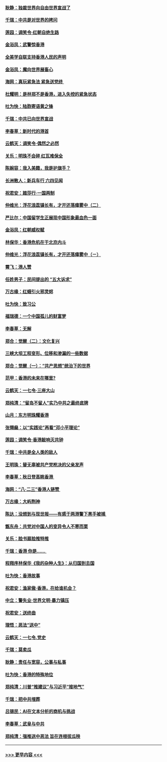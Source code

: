 #### [耿静：独裁世界向自由世界宣战了](../pages/nsc993/n11494190.md?t=09022222) 
#### [千瑞：中共是对世界的拷问](../pages/nsc993/n11493021.md?t=09022222) 
#### [莲园：调笑令‧红朝自绝生路](../pages/nsc993/n11493011.md?t=09022222) 
#### [金浴凤：武警惊香港](../pages/nsc993/n11492994.md?t=09022222) 
#### [全美学自联支持香港人民的声明](../pages/nsc993/n11492630.md?t=09022222) 
#### [金浴凤：魔向世界展畜心](../pages/nsc993/n11492599.md?t=09022222) 
#### [海网：真玩紧急法 紧急送党终 ](../pages/nsc993/n11492535.md?t=09022222) 
#### [杜耀明：是林郑不是香港，进入失控的紧急状态](../pages/nsc993/n11491420.md?t=09022222) 
#### [吐为快：陆胞寄语黄之锋](../pages/nsc993/n11491117.md?t=09022222) 
#### [千瑞：中共已向世界宣战](../pages/nsc993/n11490123.md?t=09022222) 
#### [李春草：新时代的港首](../pages/nsc993/n11489864.md?t=09022222) 
#### [云鹤天：调笑令·偶然之必然](../pages/nsc993/n11489701.md?t=09022222) 
#### [关乐：明珠不会碎 红瓦难保全](../pages/nsc993/n11489647.md?t=09022222) 
#### [陈婉容：我入美籍，我是护旗手？](../pages/nsc993/n11487908.md?t=09022222) 
#### [长洲散人：新兵车行 六四见闻](../pages/nsc993/n11487729.md?t=09022222) 
#### [祝君安：踏莎行‧一国两制](../pages/nsc993/n11487699.md?t=09022222) 
#### [仲维光：浮花浪蕊镇长有，才开还落瘴雾中（二）](../pages/nsc993/n11483286.md?t=09022222) 
#### [严比尔：中国留学生正展现中国形象最血色一面](../pages/nsc993/n11485145.md?t=09022222) 
#### [金浴凤：红朝威权赋](../pages/nsc993/n11485191.md?t=09022222) 
#### [林保华：香港危机在于北京内斗](../pages/nsc993/n11484593.md?t=09022222) 
#### [仲维光：浮花浪蕊镇长有，才开还落瘴雾中（ㄧ）](../pages/nsc993/n11483259.md?t=09022222) 
#### [霄飞：港人赞](../pages/nsc993/n11482957.md?t=09022222) 
#### [任姓男子：民间提出的 “五大诉求”](../pages/nsc993/n11482897.md?t=09022222) 
#### [万古缘：红蛾引火邪灵烬](../pages/nsc993/n11482886.md?t=09022222) 
#### [吐为快：致习公](../pages/nsc993/n11482867.md?t=09022222) 
#### [福瑞德：一个中国孤儿的财富梦](../pages/nsc993/n11482817.md?t=09022222) 
#### [李春草：无解](../pages/nsc993/n11482791.md?t=09022222) 
#### [郑合：觉醒（二）：文化复兴](../pages/nsc993/n11478025.md?t=09022222) 
#### [三峡大坝工程变形、位移和渗漏的一些数据](../pages/nsc993/n11478232.md?t=09022222) 
#### [郑合：觉醒（一）：“共产思想”统治下的世界](../pages/nsc993/n11477663.md?t=09022222) 
#### [范甲：香港的未来在哪里?](../pages/nsc993/n11477249.md?t=09022222) 
#### [云鹤天：一七令·三座大山](../pages/nsc993/n11477192.md?t=09022222) 
#### [郑纯清：“留岛不留人”实乃中共之最终底牌](../pages/nsc993/n11476160.md?t=09022222) 
#### [山月：东方明珠耀香港](../pages/nsc993/n11476077.md?t=09022222) 
#### [张翎燊：以“实践论”再看“邓小平理论”](../pages/nsc993/n11475733.md?t=09022222) 
#### [莲园：调笑令‧香港敲响灭共钟](../pages/nsc993/n11475723.md?t=09022222) 
#### [千瑞：中共是全人类的敌人](../pages/nsc993/n11475329.md?t=09022222) 
#### [王明珠：替无辜被共产党枪决的父亲发声](../pages/nsc993/n11474570.md?t=09022222) 
#### [李春草：秋日登高眺香港 ](../pages/nsc993/n11474491.md?t=09022222) 
#### [海网：“八·二三”香港人链赞 ](../pages/nsc993/n11474538.md?t=09022222) 
#### [万古缘：大屿荆神](../pages/nsc993/n11474401.md?t=09022222) 
#### [陈达：没想到与现世报——有感于两港警下黑手被捕 ](../pages/nsc993/n11472557.md?t=09022222) 
#### [甑东舟：共党对中国人的变异令人不寒而栗](../pages/nsc993/n11472496.md?t=09022222) 
#### [关乐：脸书扇脸推特推](../pages/nsc993/n11472488.md?t=09022222) 
#### [千瑞：香港  你是…… ](../pages/nsc993/n11472459.md?t=09022222) 
#### [程翔序林保华《我的杂种人生》：从归国到去国](../pages/nsc993/n11472369.md?t=09022222) 
#### [吐为快：香港故事](../pages/nsc993/n11471931.md?t=09022222) 
#### [祝君安：渔家傲‧香港，在给谁机会？](../pages/nsc993/n11469718.md?t=09022222) 
#### [中立：警失业‧世界文明‧暴力镇压](../pages/nsc993/n11467566.md?t=09022222) 
#### [祝君安：送终曲](../pages/nsc993/n11467546.md?t=09022222) 
#### [理悟：恶法“送中”](../pages/nsc993/n11467290.md?t=09022222) 
#### [云鹤天：一七令.党史](../pages/nsc993/n11464122.md?t=09022222) 
#### [千瑞：莫卖瓜](../pages/nsc993/n11463014.md?t=09022222) 
#### [耿静：责任与宽容，公事与私事](../pages/nsc993/n11462810.md?t=09022222) 
#### [吐为快：香港的特殊地位](../pages/nsc993/n11462562.md?t=09022222) 
#### [郑纯清：川普“推建议”与习近平“接地气”](../pages/nsc993/n11461683.md?t=09022222) 
#### [千瑞：把中共埋葬](../pages/nsc993/n11461658.md?t=09022222) 
#### [吕锡民：AI在文本分析的商机与挑战](../pages/nsc993/n11460607.md?t=09022222) 
#### [李春草：武皇与中共](../pages/nsc993/n11460589.md?t=09022222) 
#### [郑纯清：强推送中恶法 旨在连根拔瓜秧](../pages/nsc993/n11460526.md?t=09022222) 

----
#### [ >>> 更早内容 <<< ](../indexes/nsc993-earlier.md)

